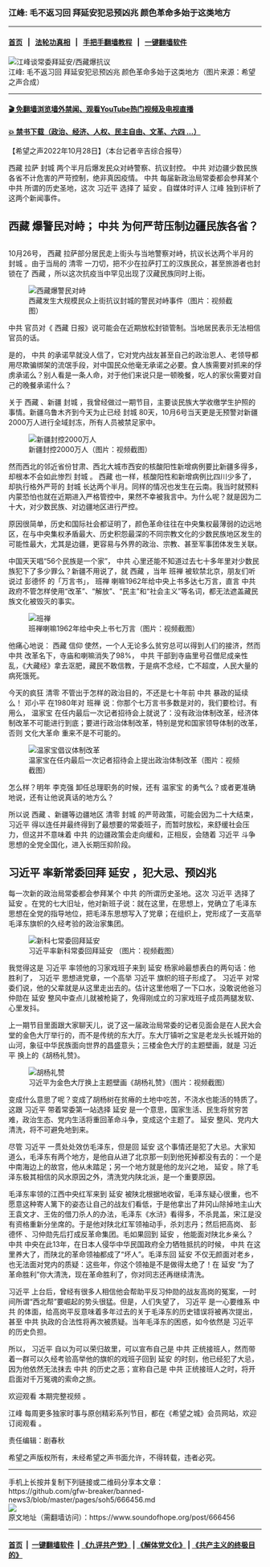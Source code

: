 ### 江峰: 毛不返习回 拜延安犯忌预凶兆 颜色革命多始于这类地方
------------------------

#### [首页](https://github.com/gfw-breaker/banned-news3/blob/master/README.md) &nbsp;&nbsp;|&nbsp;&nbsp; [法轮功真相](https://github.com/begood0513/basic/blob/master/README.md)  &nbsp;&nbsp;|&nbsp;&nbsp; [手把手翻墙教程](https://github.com/gfw-breaker/guides/wiki)  &nbsp;&nbsp;|&nbsp;&nbsp; [一键翻墙软件](https://github.com/gfw-breaker/nogfw/blob/master/README.md)  



<div><img alt="江峰谈常委拜延安/西藏爆抗议" src="https://img.soundofhope.org/2022-10/photo_2022-10-27_20-19-00-1666927274480-1666979422581.jpeg"/>
<br/><figcaption class="caption">
 江峰: 毛不返习回 拜延安犯忌预凶兆 颜色革命多始于这类地方（图片来源：希望之声合成）
</figcaption></div><hr/>

#### [ 🎬  免翻墙浏览墙外禁闻、观看YouTube热门视频及电视直播](https://github.com/gfw-breaker/HelloWorld)

#### [ 💥  禁书下载（政治、经济、人权、民主自由、文革、六四 ...）](https://github.com/gfw-breaker/books/blob/master/README.md)

<div><div class="Content__Wrapper sc-1bvya0-0 elmmKw">
 <div id="post_place_1">
 </div>
 <p class="meta-top">
  <span class="meta">
   【希望之声2022年10月28日】（本台记者辛吉综合报导）
  </span>
 </p>
 <p style="margin-bottom:30px">
  <ok href="/term/4866">
   西藏
  </ok>
  拉萨
  <ok href="/term/219508">
   封城
  </ok>
  两个半月后爆发民众对峙警察、抗议封控。
  <ok href="/term/1059">
   中共
  </ok>
  对边疆少数民族各省不计危害的严苛控制，绝非真因疫情。
  <ok href="/term/1059">
   中共
  </ok>
  每届新政治局常委都会参拜某个
  <ok href="/term/1059">
   中共
  </ok>
  所谓的历史圣地，这次
  <ok href="/term/1063">
   习近平
  </ok>
  选择了
  <ok href="/term/57073">
   延安
  </ok>
  。自媒体时评人
  <ok href="/term/3461">
   江峰
  </ok>
  独到评析了这两个新闻事件。
 </p>
 <h2 style="margin-bottom:30px">
  <ok href="/term/4866">
   西藏
  </ok>
  爆警民对峙；
  <ok href="/term/1059">
   中共
  </ok>
  为何严苛压制边疆民族各省？
 </h2>
 <p>
  10月26号，
  <ok href="/term/4866">
   西藏
  </ok>
  拉萨部分居民走上街头与当地警察对峙，抗议长达两个半月的
  <ok href="/term/219508">
   封城
  </ok>
  。由于当局的
  <ok href="/term/236044">
   清零
  </ok>
  一刀切，把不少在拉萨打工的汉族民众，甚至旅游者也封锁在了
  <ok href="/term/4866">
   西藏
  </ok>
  ，所以这次抗疫当中罕见出现了汉藏民族同时上街。
 </p>
 <figure class="OImage__StyledFigure-sc-1lfley0-0 jWYblU">
  <img alt="西藏爆警民对峙" src="https://img.soundofhope.org/2022-10/1666978684720.jpg"/>
  <br/><figcaption>
   西藏发生大规模民众上街抗议封城的警民对峙事件（图片：视频截图）
  </figcaption>
 </figure>
 <p>
  <ok href="/term/1059">
   中共
  </ok>
  官员对《
  <ok href="/term/4866">
   西藏
  </ok>
  日报》说可能会在近期放松封锁管制。当地居民表示无法相信官员的话。
 </p>
 <p>
  是的，
  <ok href="/term/1059">
   中共
  </ok>
  的承诺早就没人信了，它对党内战友甚至自己的政治恩人、老领导都用尽欺骗绑架的流氓手段，对中国民众他毫无承诺之必要。食人族需要对抓来的俘虏承诺么？别人看是一条人命，对于他们来说只是一顿晚餐，吃人的家伙需要对自己的晚餐承诺什么？
 </p>
 <p>
  关于
  <ok href="/term/4866">
   西藏
  </ok>
  、新疆
  <ok href="/term/219508">
   封城
  </ok>
  ，我曾经做过一期节目，主要谈民族大学收缴学生护照的事情。新疆乌鲁木齐到今天为止已经
  <ok href="/term/219508">
   封城
  </ok>
  80天，10月6号当天更是无预警对新疆2000万人进行全域封冻，所有人员被禁足家中。
 </p>
 <figure class="OImage__StyledFigure-sc-1lfley0-0 jWYblU">
  <img alt="新疆封控2000万人" src="https://img.soundofhope.org/2022-10/1666978837611.jpg"/>
  <br/><figcaption>
   新疆封控2000万人（图片：视频截图）
  </figcaption>
 </figure>
 <p>
  然而西北的邻近省份甘肃、西北大城市西安的核酸阳性新增病例要比新疆多得多，却根本不会如此惨烈
  <ok href="/term/219508">
   封城
  </ok>
  。
  <ok href="/term/4866">
   西藏
  </ok>
  也一样，核酸阳性和新增病例比四川少多了，却执行格外严苛的
  <ok href="/term/219508">
   封城
  </ok>
  长达两个半月。同样的情况也发生在云南。我当时就预料内蒙恐怕也就在近期进入严格管控中，果然不幸被我言中。为什么呢？就是因为二十大，对少数民族、对边疆地区进行严控。
 </p>
 <p>
  原因很简单，历史和国际社会都证明了，颜色革命往往在中央集权最薄弱的边远地区，在与中央集权矛盾最大、历史积怨最深的不同宗教文化的少数民族地区发生的可能性最大，尤其是边疆，更容易与外界的政治、宗教、甚至军事团体发生关联。
 </p>
 <p>
  中国天天唱“56个民族是一个家”，
  <ok href="/term/1059">
   中共
  </ok>
  心里还能不知道过去七十多年里对少数民族犯下了多少罪么？新疆不用说了，就
  <ok href="/term/4866">
   西藏
  </ok>
  ，当年
  <ok href="/term/114522">
   班禅
  </ok>
  被软禁北京，朋友们听说过
  <ok href="/term/9351">
   彭德怀
  </ok>
  的「万言书」，
  <ok href="/term/114522">
   班禅
  </ok>
  喇嘛1962年给中央上书多达七万言，直言
  <ok href="/term/1059">
   中共
  </ok>
  政府不管怎样使用“改革”、“解放”、“民主”和“社会主义”等名词，都无法遮盖藏民族文化被毁灭的事实。
 </p>
 <figure class="OImage__StyledFigure-sc-1lfley0-0 jWYblU">
  <img alt="班禅" src="https://img.soundofhope.org/2022-10/1666978938126.jpg"/>
  <br/><figcaption>
   班禅喇嘛1962年给中央上书七万言（图片：视频截图）
  </figcaption>
 </figure>
 <p>
  他痛心地说：
  <ok href="/term/4866">
   西藏
  </ok>
  <ok href="/term/5380">
   信仰
  </ok>
  使然，一个人无论多么贫穷总可以得到人们的接济，然而
  <ok href="/term/1059">
   中共
  </ok>
  改革名下，寺庙和喇嘛消失了98%，
  <ok href="/term/1059">
   中共
  </ok>
  干部到寺庙里号召僧尼成亲性乱，《大藏经》拿去沤肥，藏民不敢信教，于是病不念经，亡不超度，人民大量的病死饿死。
 </p>
 <p>
  今天的疯狂
  <ok href="/term/236044">
   清零
  </ok>
  不管出于怎样的政治目的，不还是七十年前
  <ok href="/term/1059">
   中共
  </ok>
  暴政的延续么！
  <ok href="/term/1065">
   邓小平
  </ok>
  在1980年对
  <ok href="/term/114522">
   班禅
  </ok>
  说：你那个七万言书多数是对的，我们要检讨。有用么，
  <ok href="/term/2855">
   温家宝
  </ok>
  在任内最后一次记者招待会上就说了：没有政治体制改革，经济体制改革不可能进行到底；要进行政治体制改革，特别是党和国家领导体制的改革，否则
  <ok href="/term/5264">
   文化大革命
  </ok>
  重来不是不可能的。
 </p>
 <figure class="OImage__StyledFigure-sc-1lfley0-0 jWYblU">
  <img alt="温家宝倡议体制改革" src="https://img.soundofhope.org/2022-10/1666979038381.jpg"/>
  <br/><figcaption>
   温家宝在任内最后一次记者招待会上提出政治体制改革（图片：视频截图）
  </figcaption>
 </figure>
 <p>
  怎么样？明年
  <ok href="/term/1429">
   李克强
  </ok>
  卸任总理职务的时候，还有
  <ok href="/term/2855">
   温家宝
  </ok>
  的勇气么？或者更准确地说，还有让他说真话的地方么？
 </p>
 <p>
  所以说
  <ok href="/term/4866">
   西藏
  </ok>
  、新疆等边疆地区
  <ok href="/term/236044">
   清零
  </ok>
  <ok href="/term/219508">
   封城
  </ok>
  的严苛政策，可能会因为二十大结束，
  <ok href="/term/1063">
   习近平
  </ok>
  得以连任并最终得到了最想要的常委班子，而暂时放松，来舒缓社会压力，但这并不意味着
  <ok href="/term/1059">
   中共
  </ok>
  的边疆政策会走向缓和，正相反，会随着
  <ok href="/term/1063">
   习近平
  </ok>
  斗争思想的全党全国化，进入长期压抑阶段。
 </p>
 <h2>
  <ok href="/term/1063">
   习近平
  </ok>
  率新常委回拜
  <ok href="/term/57073">
   延安
  </ok>
  ，犯大忌、预凶兆
 </h2>
 <p>
  每一次新的政治局常委都会参拜某个
  <ok href="/term/1059">
   中共
  </ok>
  的所谓历史圣地。这次
  <ok href="/term/1063">
   习近平
  </ok>
  选择了
  <ok href="/term/57073">
   延安
  </ok>
  。在党的七大旧址，他对新班子说：就在这里，在思想上，党确立了毛泽东思想在全党的指导地位，把毛泽东思想写入了党章；在组织上，党形成了一支高举毛泽东旗帜的久经考验的政治家集团。
 </p>
 <figure class="OImage__StyledFigure-sc-1lfley0-0 jWYblU">
  <img alt="新科七常委回拜延安" src="https://img.soundofhope.org/2022-10/1666979211069.jpg"/>
  <br/><figcaption>
   习近平率新科常委回拜延安 （图片：视频截图）
  </figcaption>
 </figure>
 <p>
  我觉得这是
  <ok href="/term/1063">
   习近平
  </ok>
  率领他的习家戏班子来到
  <ok href="/term/57073">
   延安
  </ok>
  杨家岭最想表白的两句话：他胜利了，
  <ok href="/term/1063">
   习近平
  </ok>
  思想进党章，一个高举
  <ok href="/term/1063">
   习近平
  </ok>
  旗帜的班子形成了。
  <ok href="/term/1063">
   习近平
  </ok>
  对常委们说，他的父辈就是从这里走出去的。估计这里他咽了一下口水，没敢说他爸习仲勋在
  <ok href="/term/57073">
   延安
  </ok>
  整风中查点儿就被枪毙了，免得刚成立的习家戏班子成员两腿发软、心里发抖。
 </p>
 <p>
  上一期节目里面跟大家聊天儿，说了这一届政治局常委的记者见面会是在人民大会堂的金色大厅举行的，而不是传统的东大厅。东大厅镇听之宝是老龙头长城开始的山河，象征中华民族面向世界的昌盛意头；三楼金色大厅的主题壁画，就是
  <ok href="/term/1063">
   习近平
  </ok>
  换上的《胡杨礼赞》。
 </p>
 <figure class="OImage__StyledFigure-sc-1lfley0-0 jWYblU">
  <img alt="胡杨礼赞" src="https://img.soundofhope.org/2022-10/1666979310463.jpg"/>
  <br/><figcaption>
   习近平为金色大厅换上主题壁画《胡杨礼赞》（图片：视频截图）
  </figcaption>
 </figure>
 <p>
  变成什么意思了呢？变成了胡杨树在贫瘠的土地中吃苦，不浇水也能活的特质了。这跟
  <ok href="/term/1063">
   习近平
  </ok>
  带着常委第一站选择
  <ok href="/term/57073">
   延安
  </ok>
  是一个意思，国家生活、民生将贫穷苦难，政治生态、党内生活将重回革命斗争，变成这个主题了。
  <ok href="/term/57073">
   延安
  </ok>
  整风、党内大清洗，将不可避免地到来。
 </p>
 <p>
  尽管
  <ok href="/term/1063">
   习近平
  </ok>
  一贯处处效仿毛泽东，但是回
  <ok href="/term/57073">
   延安
  </ok>
  这个事情还是犯了大忌。大家知道么，毛泽东有两个地方，是他自从进了北京那一刻到他死掉都没有去的：一个是中南海边上的故宫，他从未踏足；另一个地方就是他的龙兴之地，
  <ok href="/term/57073">
   延安
  </ok>
  。除了毛泽东极其相信的风水原因之外，清洗党内陕北派，是一个重要原因。
 </p>
 <p>
  毛泽东率领的江西中央红军来到
  <ok href="/term/57073">
   延安
  </ok>
  被陕北根据地收留，毛泽东疑心很重，也不愿意这种寄人篱下的姿态让自己的战友们看低，于是他拿出了井冈山除掉地主山大王袁文才、王佐的借刀杀人的办法，毛泽东《水浒》看得多，不杀晁盖，宋江是没有资格重新分坐席的。于是他对陕北红军领袖动手，杀刘志丹；然后把高岗、
  <ok href="/term/9351">
   彭德怀
  </ok>
  、习仲勋先后打成反革命集团。毛如果回到
  <ok href="/term/57073">
   延安
  </ok>
  ，他能面对陕北乡亲么？
  <ok href="/term/1059">
   中共
  </ok>
  中央在此13年，在日本人侵华中华民国政府全力牺牲抵抗的时候，
  <ok href="/term/1059">
   中共
  </ok>
  在这里养大了，而陕北的革命领袖都成了“坏人”。毛泽东回
  <ok href="/term/57073">
   延安
  </ok>
  不仅无颜面对老乡，也无法面对党内的质疑：这些年，你这个领袖是不是做得太绝了！在
  <ok href="/term/57073">
   延安
  </ok>
  “为了革命胜利”你大清洗，现在革命胜利了，你对同志还再继续清洗。
 </p>
 <p>
  <ok href="/term/1063">
   习近平
  </ok>
  上台后，曾经有很多人相信他会帮助平反习仲勋的战友高岗的冤案，一时间所谓“西北帮”要崛起的势头很猛。但是，人们失望了，
  <ok href="/term/1063">
   习近平
  </ok>
  是一心要维系
  <ok href="/term/1059">
   中共
  </ok>
  的体面，给高岗平反意味着多年过去的关于毛泽东的历史错误将被再次提出，甚至
  <ok href="/term/1059">
   中共
  </ok>
  执政的合法性将再次被质疑。当年毛泽东的困惑，如今依然是
  <ok href="/term/1063">
   习近平
  </ok>
  的历史负担。
 </p>
 <p>
  所以，
  <ok href="/term/1063">
   习近平
  </ok>
  自以为可以荣归故里，可以宣布自己是
  <ok href="/term/1059">
   中共
  </ok>
  正统接班人，然而带着一群可以久经考验高举他的旗帜的戏班子回到
  <ok href="/term/57073">
   延安
  </ok>
  的时刻，他已经犯了大忌，因为他依然无法抹去
  <ok href="/term/1059">
   中共
  </ok>
  的历史之恶；宣称自己是
  <ok href="/term/1059">
   中共
  </ok>
  正统接班人之时，将开启面对千万冤魂的索命之旅。
 </p>
 <p>
  欢迎观看
  <ok href="https://www.ganjing.com/zh-TW/video/1fc1tth21pt5uurVMXX83j34W16h1c">
   本期完整视频
  </ok>
  。
 </p>
 <p>
  <ok href="https://www.soundofhope.org/term/3461">
   江峰
  </ok>
  每周更多独家时事与原创精彩系列节目，都在《希望之城》会员网站，欢迎
  <ok href="https://landofhope.tv/jiangfeng">
   订阅观看
  </ok>
  。
 </p>
 <p class="meta-btm">
  责任编辑：剧春秋
 </p>
 <p class="meta-btm">
  希望之声版权所有，未经希望之声书面允许，不得转载，违者必究。
 </p>
</div>
</div>
<hr/>
手机上长按并复制下列链接或二维码分享本文章：<br/>
https://github.com/gfw-breaker/banned-news3/blob/master/pages/soh5/666456.md <br/>
<a href='https://github.com/gfw-breaker/banned-news3/blob/master/pages/soh5/666456.md'><img src='https://github.com/gfw-breaker/banned-news3/blob/master/pages/soh5/666456.md.png'/></a> <br/>
原文地址（需翻墙访问）：https://www.soundofhope.org/post/666456


------------------------
#### [首页](https://github.com/gfw-breaker/banned-news3/blob/master/README.md) &nbsp;|&nbsp; [一键翻墙软件](https://github.com/gfw-breaker/nogfw/blob/master/README.md) &nbsp;| [《九评共产党》](https://github.com/gfw-breaker/9ping.md/blob/master/README.md#九评之一评共产党是什么) | [《解体党文化》](https://github.com/gfw-breaker/jtdwh.md/blob/master/README.md) | [《共产主义的终极目的》](https://github.com/gfw-breaker/gczydzjmd.md/blob/master/README.md)


<img src='http://gfw-breaker.win/banned-news3/pages/soh5/666456.md' width='0px' height='0px'/>